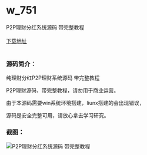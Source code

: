 # w_751
P2P理财分红系统源码 带完整教程
<br/></br>
[下载地址](https://www.uuid2.com/751.html "下载地址")
<br/></br>
<h3>源码简介：</h3>
<p>纯理财分红P2P理财系统源码 带完整教程<p>
<p>P2P理财源码，带完整教程，请勿用于商业运营。<p>
<p>由于本源码需要win系统环境搭建，liunx搭建的会出现错误，<p>
<p>源码是安全完整可用，请放心拿去学习研究。<p>
<h3>截图：</h3>
<img src="https://www.uuid2.com/wp-content/uploads/img/202105/1e42759236.jpg" alt="P2P理财分红系统源码 带完整教程">
